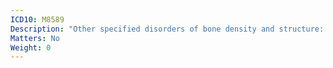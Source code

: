 ```yaml
---
ICD10: M8589
Description: "Other specified disorders of bone density and structure: Site unspecified"
Matters: No
Weight: 0
---
```

